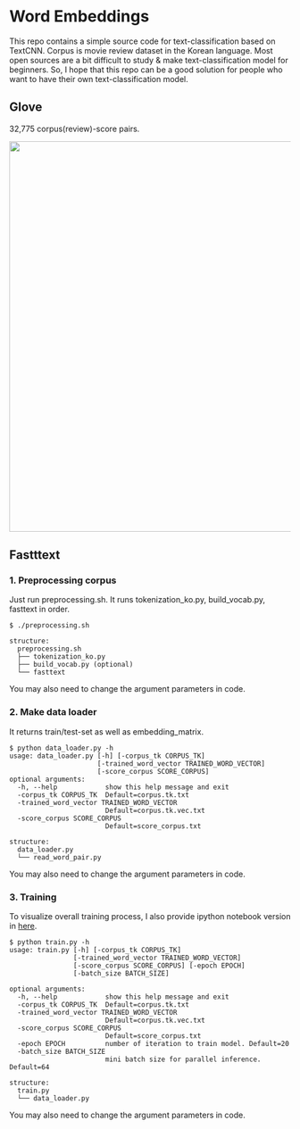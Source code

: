 # Word Embeddings 
This repo contains a simple source code for text-classification based on TextCNN. Corpus is movie review dataset in the Korean language. Most open sources are a bit difficult to study & make text-classification model for beginners. So, I hope that this repo can be a good solution for people who want to have their own text-classification model.

## Glove
32,775 corpus(review)-score pairs.
<p align="left">
<img width="700" src="https://github.com/lyeoni/nlp-tutorial/blob/master/movie-rating-classification/images/corpus_sample.png">
</p>

## Fastttext
### 1. Preprocessing corpus
Just run preprocessing.sh. It runs tokenization_ko.py, build_vocab.py, fasttext in order.
```
$ ./preprocessing.sh
```
```
structure:
  preprocessing.sh
  ├── tokenization_ko.py
  ├── build_vocab.py (optional)
  └── fasttext
```
You may also need to change the argument parameters in code.

### 2. Make data loader
It returns train/test-set as well as embedding_matrix.
```
$ python data_loader.py -h
usage: data_loader.py [-h] [-corpus_tk CORPUS_TK]
                      [-trained_word_vector TRAINED_WORD_VECTOR]
                      [-score_corpus SCORE_CORPUS]
optional arguments:
  -h, --help            show this help message and exit
  -corpus_tk CORPUS_TK  Default=corpus.tk.txt
  -trained_word_vector TRAINED_WORD_VECTOR
                        Default=corpus.tk.vec.txt
  -score_corpus SCORE_CORPUS
                        Default=score_corpus.txt
```
```
structure:
  data_loader.py
  └── read_word_pair.py
```
You may also need to change the argument parameters in code.

### 3. Training
To visualize overall training process, I also provide ipython notebook version in [here](https://github.com/lyeoni/nlp-tutorial/blob/master/movie-rating-classification/ipython_notebook/train.ipynb).
```
$ python train.py -h
usage: train.py [-h] [-corpus_tk CORPUS_TK]
                [-trained_word_vector TRAINED_WORD_VECTOR]
                [-score_corpus SCORE_CORPUS] [-epoch EPOCH]
                [-batch_size BATCH_SIZE]

optional arguments:
  -h, --help            show this help message and exit
  -corpus_tk CORPUS_TK  Default=corpus.tk.txt
  -trained_word_vector TRAINED_WORD_VECTOR
                        Default=corpus.tk.vec.txt
  -score_corpus SCORE_CORPUS
                        Default=score_corpus.txt
  -epoch EPOCH          number of iteration to train model. Default=20
  -batch_size BATCH_SIZE
                        mini batch size for parallel inference. Default=64
```
```
structure:
  train.py
  └── data_loader.py
```
You may also need to change the argument parameters in code.
